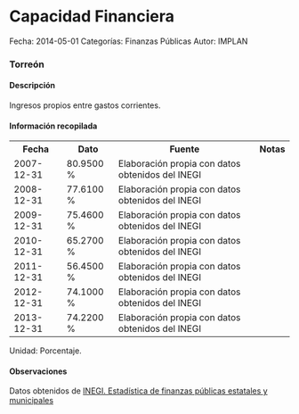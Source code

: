 Capacidad Financiera
=====

Fecha: 2014-05-01
Categorías: Finanzas Públicas
Autor: IMPLAN

### Torreón

#### Descripción

Ingresos propios entre gastos corrientes.

#### Información recopilada

<table class="table table-hover table-bordered">
  <tr><th>Fecha</th><th>Dato</th><th>Fuente</th><th>Notas</th></tr>
  <tr><td>2007-12-31</td><td>80.9500 %</td><td>Elaboración propia con datos obtenidos del INEGI</td><td></td></tr>
  <tr><td>2008-12-31</td><td>77.6100 %</td><td>Elaboración propia con datos obtenidos del INEGI</td><td></td></tr>
  <tr><td>2009-12-31</td><td>75.4600 %</td><td>Elaboración propia con datos obtenidos del INEGI</td><td></td></tr>
  <tr><td>2010-12-31</td><td>65.2700 %</td><td>Elaboración propia con datos obtenidos del INEGI</td><td></td></tr>
  <tr><td>2011-12-31</td><td>56.4500 %</td><td>Elaboración propia con datos obtenidos del INEGI</td><td></td></tr>
  <tr><td>2012-12-31</td><td>74.1000 %</td><td>Elaboración propia con datos obtenidos del INEGI</td><td></td></tr>
  <tr><td>2013-12-31</td><td>74.2200 %</td><td>Elaboración propia con datos obtenidos del INEGI</td><td></td></tr>
</table>

Unidad: Porcentaje.

#### Observaciones

Datos obtenidos de [INEGI. Estadística de finanzas públicas estatales y municipales](http://www.inegi.org.mx/sistemas/olap/Proyectos/bd/continuas/finanzaspublicas/FPMun.asp?s=est&c=11289&proy=efipem_fmun)
